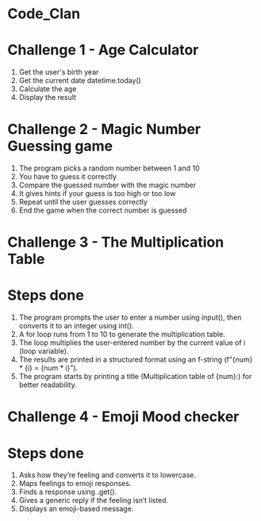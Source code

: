 # Code_Clan
# Challenge 1 - Age Calculator
1. Get the user's birth year
2. Get the current date datetime.today()
3. Calculate the age
4. Display the result
 
# Challenge 2 - Magic Number Guessing game
1. The program picks a random number between 1 and 10
2. You have to guess it correctly
3. Compare the guessed number with the magic number
4. It gives hints if your guess is too high or too low
5. Repeat until the user guesses correctly
6. End the game when the correct number is guessed


# Challenge 3 - The Multiplication Table

# Steps done
1. The program prompts the user to enter a number using input(), then converts it to an integer using int().
2. A for loop runs from 1 to 10 to generate the multiplication table.
3. The loop multiplies the user-entered number by the current value of i (loop variable).
4. The results are printed in a structured format using an f-string (f"{num} * {i} = {num * i}").
5. The program starts by printing a title (Multiplication table of {num}:) for better readability.


# Challenge 4 - Emoji Mood checker

# Steps done
1. Asks how they’re feeling and converts it to lowercase.
2. Maps feelings to emoji responses.
3. Finds a response using .get().
4. Gives a generic reply if the feeling isn’t listed.
5. Displays an emoji-based message.
